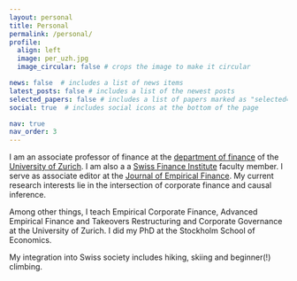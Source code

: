 ```yaml
---
layout: personal
title: Personal
permalink: /personal/
profile:
  align: left
  image: per_uzh.jpg
  image_circular: false # crops the image to make it circular

news: false  # includes a list of news items
latest_posts: false # includes a list of the newest posts
selected_papers: false # includes a list of papers marked as "selected={true}"
social: true  # includes social icons at the bottom of the page

nav: true
nav_order: 3
---
```


I am an associate professor of finance at the [department of finance](https://www.bf.uzh.ch) of the [University of Zurich](https://www.uzh.ch). I am also a a [Swiss Finance Institute](https://www.sfi.ch/en) faculty member. I serve as associate editor at the [Journal of Empirical Finance](https://www.sciencedirect.com/journal/journal-of-empirical-finance). My current research interests lie in the intersection of corporate finance and causal inference.

Among other things, I teach Empirical Corporate Finance, Advanced Empirical Finance and Takeovers Restructuring and Corporate Governance at the University of Zurich. I did my PhD at the Stockholm School of Economics.

My integration into Swiss society includes hiking, skiing and beginner(!) climbing.
